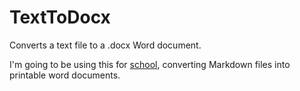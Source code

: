 TextToDocx
==========

Converts a text file to a .docx Word document.

I'm going to be using this for [school](https://github.com/anubiann00b/school), converting Markdown files into printable word documents.
